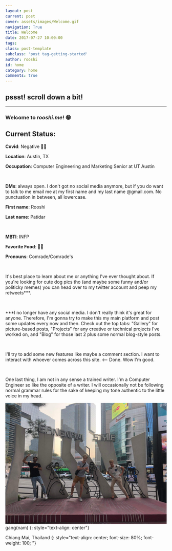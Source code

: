 ```yaml
---
layout: post
current: post
cover: assets/images/Welcome.gif
navigation: True
title: Welcome
date: 2017-07-27 10:00:00
tags: 
class: post-template
subclass: 'post tag-getting-started'
author: rooshi
id: home
category: home
comments: true
---
```

## pssst! scroll down a bit!

-----------------------





### Welcome to ***rooshi.me***! 😁

## Current Status: 



**Covid**: Negative 🙅‍♀️

**Location**: Austin, TX

**Occupation**: Computer Engineering and Marketing Senior at UT Austin

<br>

**DMs**: always open. I don't got no social media anymore, but if you do want to talk to me email me at my first name and my last name @gmail.com. No punctuation in between, all lowercase.

**First name**: Rooshi

**Last name**: Patidar

<br>

**MBTI**: INFP

**Favorite Food**: 🤷‍♂️

**Pronouns**: Comrade/Comrade's

<br>

It's best place to learn about me or anything I've ever thought about. If you're looking for cute dog pics tho (and maybe some funny and/or politicky memes) you can head over to my twitter account and peep my retweets***.

<br>

***I no longer have any social media. I don't really think it's great for anyone. Therefore, I'm gonna try to make this my main platform and post some updates every now and then. Check out the top tabs: "Gallery" for picture-based posts, "Projects" for any creative or technical projects I've worked on, and "Blog" for those last 2 plus some normal blog-style posts.

<br>

I'll try to add some new features like maybe a comment section. I want to interact with whoever comes across this site. <-- Done. Wow I'm good.

<br>

One last thing, I am not in any sense a trained writer. I'm a Computer Engineer so like the opposite of a writer. I will occasionally not be following normal grammar rules for the sake of keeping my tone authentic to the little voice in my head.

![](/assets/images/gangnam.jpg)gang(nam)
{: style="text-align: center"}

Chiang Mai, Thailand
{: style="text-align: center; font-size: 80%; font-weight: 100; "}



<br>

<br>